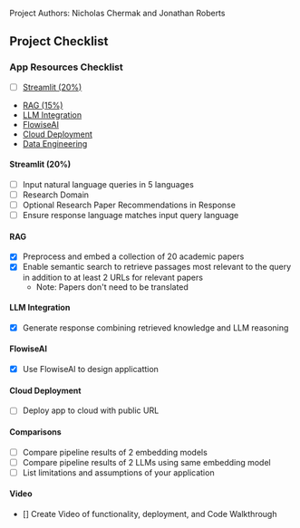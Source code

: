 Project Authors: Nicholas Chermak and Jonathan Roberts

## Project Checklist
### App Resources Checklist
- [ ] [Streamlit (20%)](####Streamlit)
- [RAG (15%)](####RAG)
- [LLM Integration](####Google-Dataproc)
- [FlowiseAI](####Google-Cloud-Storage)
- [Cloud Deployment](####Cloud-Deployment)
- [Data Engineering](####Data-Engineering)

#### Streamlit (20%)
- [ ] Input natural language queries in 5 languages
- [ ] Research Domain
- [ ] Optional Research Paper Recommendations in Response
- [ ] Ensure response language matches input query language

#### RAG
- [x] Preprocess and embed a collection of 20 academic papers
- [x] Enable semantic search to retrieve passages most relevant to the query in addition to at least 2 URLs for relevant papers
    - Note: Papers don't need to be translated

#### LLM Integration
- [x] Generate response combining retrieved knowledge and LLM reasoning

#### FlowiseAI
- [x] Use FlowiseAI to design applicattion

#### Cloud Deployment
- [ ] Deploy app to cloud with public URL

#### Comparisons
- [ ] Compare pipeline results of 2 embedding models
- [ ] Compare pipeline results of 2 LLMs using same embedding model
- [ ] List limitations and assumptions of your application

#### Video
- [] Create Video of functionality, deployment, and Code Walkthrough
